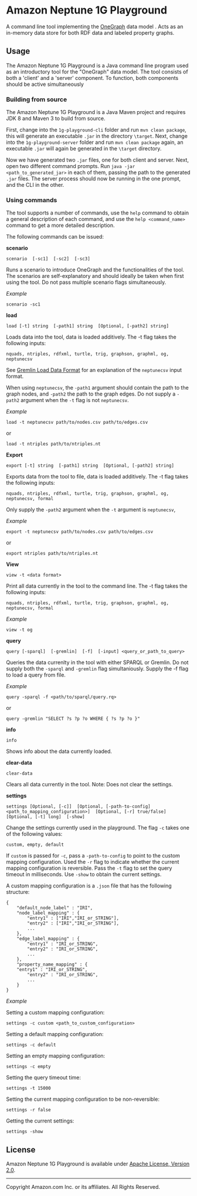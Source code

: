 # Amazon Neptune 1G Playground

A command line tool implementing the [OneGraph](https://arxiv.org/abs/2110.13348) data model . Acts as an in-memory data store for both RDF data and labeled property graphs.

## Usage

The Amazon Neptune 1G Playground is a Java command line program used as an introductory tool for the "OneGraph" data model. The tool consists of both a 'client' and a 'server' component. To function, both components should be active simultaneously

### Building from source

The Amazon Neptune 1G Playground is a Java Maven project and requires JDK 8 and Maven 3 to build from source. 

First, change into the `1g-playground-cli` folder and run `mvn clean package`, this will generate an executable `.jar` in the directory `\target`. Next, change into the `1g-playground-server` folder and run `mvn clean package` again, an executable `.jar` will again be generated in the `\target` directory.

Now we have generated two `.jar` files, one for both client and server. Next, open two different command prompts. Run `java -jar <path_to_generated_jar>` in each of them, passing the path to the generated `.jar` files. The server process should now be running in the one prompt, and the CLI in the other.

### Using commands

The tool supports a number of commands, use the `help` command to obtain a general description of each command, and use the `help <command_name>` command to get a more detailed description.

The following commands can be issued:

**scenario**

    scenario  [-sc1]  [-sc2]  [-sc3]  

Runs a scenario to introduce OneGraph and the functionalities of the tool. The scenarios are self-explanatory and should ideally be taken when first using the tool. Do not pass multiple scenario flags simultaneously.

*Example*

    scenario -sc1
**load**

    load [-t] string  [-path1] string  [Optional, [-path2] string] 
Loads data into the tool, data is loaded additively. The -t flag takes the following inputs:

    nquads, ntriples, rdfxml, turtle, trig, graphson, graphml, og, neptunecsv

See [Gremlin Load Data Format](https://docs.aws.amazon.com/neptune/latest/userguide/bulk-load-tutorial-format-gremlin.html) for an explanation of the `neptunecsv` input format.

When using `neptunecsv`, the `-path1` argument should contain the path to the graph nodes, and `-path2` the path to the graph edges. Do not supply a `-path2` argument when the `-t` flag is not `neptunecsv`.

*Example*

    load -t neptunecsv path/to/nodes.csv path/to/edges.csv
    
or

    load -t ntriples path/to/ntriples.nt

**Export**

    export [-t] string  [-path1] string  [Optional, [-path2] string] 
Exports data from the tool to file, data is loaded additively. The -t flag takes the following inputs:

    nquads, ntriples, rdfxml, turtle, trig, graphson, graphml, og, neptunecsv, formal

Only supply the `-path2` argument when the `-t` argument is `neptunecsv`,

*Example*

    export -t neptunecsv path/to/nodes.csv path/to/edges.csv
    
or

    export ntriples path/to/ntriples.nt
    
**View**

    view -t <data format>

Print all data currently in the tool to the command line.  The -t flag takes the following inputs:

    nquads, ntriples, rdfxml, turtle, trig, graphson, graphml, og, neptunecsv, formal
    
*Example*

    view -t og
    
**query**

    query [-sparql]  [-gremlin]  [-f]  [-input] <query_or_path_to_query> 

Queries the data currenlty in the tool with either SPARQL or Gremlin. Do not supply both the `-sparql` and `-gremlin` flag simultaniously. Supply the -f flag to load a query from file.

*Example*
    
    query -sparql -f <path/to/sparql/query.rq>
    
or

    query -gremlin "SELECT ?s ?p ?o WHERE { ?s ?p ?o }"

**info**

    info

Shows info about the data currently loaded.

**clear-data**

    clear-data
    
Clears all data currently in the tool. Note: Does not clear the settings.

**settings**

    settings [Optional, [-c]]  [Optional, [-path-to-config] <path_to_mapping_configuration>]  [Optional, [-r] true/false]  [Optional, [-t] long]  [-show]  
    
Change the settings currently used in the playground. The flag `-c` takes one of the following values:

    custom, empty, default

If `custom` is passed for `-c`, pass a `-path-to-config` to point to the custom mapping configuration. Used the `-r` flag to indicate whether the current mapping configuration is reversible. Pass the `-t` flag to set the query timeout in milliseconds. Use `-show` to obtain the current settings.

A custom mapping configuration is a `.json` file that has the following structure:

    {
        "default_node_label" : "IRI",
        "node_label_mapping" : {
            "entry1" : ["IRI","IRI_or_STRING"],
            "entry2" : ["IRI","IRI_or_STRING"],
            ...
        },
        "edge_label_mapping" : {
            "entry1" : "IRI_or_STRING",
            "entry2" : "IRI_or_STRING",
            ...
        },
        "property_name_mapping" : {
        "entry1" : "IRI_or_STRING",
            "entry2" : "IRI_or_STRING",
            ...
        }
    }


*Example*

Setting a custom mapping configuration:

    settings -c custom <path_to_custom_configuration>

Setting a default mapping configuration:

    settings -c default

Setting an empty mapping configuration:

    settings -c empty

Setting the query timeout time:

    settings -t 15000
    
Setting the current mapping configuration to be non-reversible:

    settings -r false
    
Getting the current settings:

    settings -show
    


## License

Amazon Neptune 1G Playground is available under [Apache License, Version 2.0](https://aws.amazon.com/apache2.0).


----

Copyright Amazon.com Inc. or its affiliates. All Rights Reserved.
